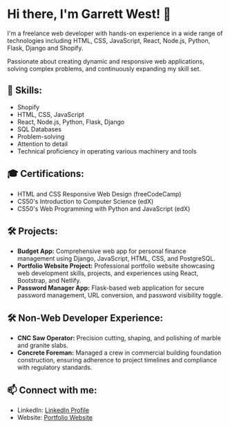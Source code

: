 # Hi there, I'm Garrett West! 👋

I'm a freelance web developer with hands-on experience in a wide range of technologies including HTML, CSS, JavaScript, React, Node.js, Python, Flask, Django and Shopify.

Passionate about creating dynamic and responsive web applications, solving complex problems, and continuously expanding my skill set.

## 🔧 Skills:
- Shopify
- HTML, CSS, JavaScript
- React, Node.js, Python, Flask, Django
- SQL Databases
- Problem-solving
- Attention to detail
- Technical proficiency in operating various machinery and tools

## 🎓 Certifications:
- HTML and CSS Responsive Web Design (freeCodeCamp)
- CS50's Introduction to Computer Science (edX)
- CS50's Web Programming with Python and JavaScript (edX)

## 🛠️ Projects:
- **Budget App:** Comprehensive web app for personal finance management using Django, JavaScript, HTML, CSS, and PostgreSQL.
- **Portfolio Website Project:** Professional portfolio website showcasing web development skills, projects, and experiences using React, Bootstrap, and Netlify.
- **Password Manager App:** Flask-based web application for secure password management, URL conversion, and password visibility toggle.

## 🛠️ Non-Web Developer Experience:
- **CNC Saw Operator:** Precision cutting, shaping, and polishing of marble and granite slabs.
- **Concrete Foreman:** Managed a crew in commercial building foundation construction, ensuring adherence to project timelines and compliance with regulatory standards.

## 📫 Connect with me:
- LinkedIn: [LinkedIn Profile](https://linkedin.com/in/garrett-west-13)
- Website: [Portfolio Website](https://garrett-portfolio.netlify.app)
